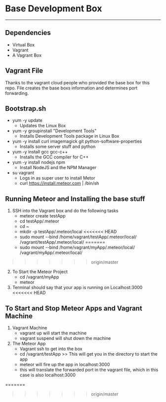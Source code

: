 # Base Development Box
___

## Dependencies 

* Virtual Box
* Vagrant 
* A Vagrant Box 

## Vagrant File 

Thanks to the vagrant cloud people who provided the base box for this repo. File creates the base boxs information and determines port forwarding.  
	

## Bootstrap.sh 

* yum -y update
    * Updates the Linux Box
* yum -y groupinstall "Development Tools"
    * Installs Development Tools package in Linux Box
* yum -y install curl imagemagick git python-software-properties
    * Installs some server stuff and python 
* yum -y install gcc gcc-c++
    * Installs the GCC compiler for C++
* yum -y install nodejs npm 
    * Install NodeJS and the NPM Manager 
* su vagrant
    * Logs in as super user to install Metor 
    * curl https://install.meteor.com | /bin/sh


## Running Meteor and Installing the base stuff 

1.  SSH into the Vagrant box and do the following tasks 
    * meteor create testApp
    * cd testApp/.meteor
    * cd ~ 
    * mkdir -p testApp/.meteor/local
<<<<<<< HEAD
    * sudo mount --bind /home/vagrant/testApp/.meteor/local/ /vagrant/testApp/.meteor/local/
=======
    * sudo mount --bind /home/vagrant/myApp/.meteor/local/ /vagrant/myApp/.meteor/local/
>>>>>>> origin/master
2. To Start the Meteor Project 
    * cd /vagrant/myApp
    * meteor
3. Terminal should say that your app is running on Localhost:3000 
<<<<<<< HEAD

## To Start and Stop Meteor Apps and Vagrant Machine 

1. Vagrant Machine 
    * vagrant up will start the machine 
    * vagrant suspend will shut down the machine 
2. The Meteor App 
    * Vagrant ssh to get into the box 
    * cd /vagrant/testApp  >> This will get you in the directory to start the app 
    * meteor will fire up the app in localhost:3000 
    * this will translate the forwarded port in the vagrant file, which in this case is also localhost:3000  

=======
>>>>>>> origin/master
